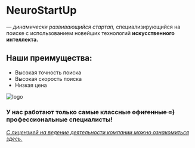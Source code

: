 # **NeuroStartUp**

— *динамически развивающийся стартап,* специализирующийся на поиске с использованием новейших технологий **искусственного интеллекта.** 


## **Наши преимущества**:
* Высокая точность поиска
* Высокая скорость поиска
* Низкая цена

![logo](https://camo.githubusercontent.com/c6727c717cad1e4820481abb87524f90782445c5/68747470733a2f2f692e696d6775722e636f6d2f495a4f525769492e706e67)

### У нас работают только самые классные ~~офигенные =)~~  профессиональные специалисты!



*[С лицензией на ведение деятельности компании можно ознакомиться здесь.](https://lisence.com)*